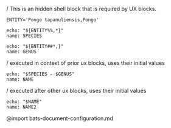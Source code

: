 / This is an hidden shell block that is required by UX blocks.
``` :(shell)
ENTITY='Pongo tapanuliensis,Pongo'
```
```ux +(shell)
echo: "${ENTITY%%,*}"
name: SPECIES
```
```ux +(shell)
echo: "${ENTITY##*,}"
name: GENUS
```
/ executed in context of prior ux blocks, uses their initial values
```ux
echo: "$SPECIES - $GENUS"
name: NAME
```
/ executed after other ux blocks, uses their initial values
```ux
echo: "$NAME"
name: NAME2
```
@import bats-document-configuration.md